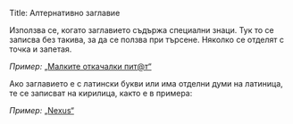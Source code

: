 Title: Алтернативно заглавие

Използва се, когато заглавието съдържа специални знаци. Тук то се записва без такива, за да се ползва при търсене. Няколко се отделят с точка и запетая.

_Пример:_ [„Малките откачалки пит@т“](/books/470)

Ако заглавието е с латински букви или има отделни думи на латиница, те се записват на кирилица, както е в примера:

_Пример:_ [„Nexus“](/books/814)
